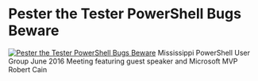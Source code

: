 # Pester the Tester PowerShell Bugs Beware

[![Pester the Tester PowerShell Bugs Beware](https://i4.ytimg.com/vi/o4ihc7atwYQ/hqdefault.jpg "Pester the Tester PowerShell Bugs Beware")](https://www.youtube.com/watch?v=o4ihc7atwYQ)
Mississippi PowerShell User Group June 2016 Meeting featuring guest speaker and Microsoft MVP Robert Cain


